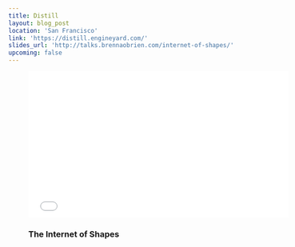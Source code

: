 ```yaml
---
title: Distill
layout: blog_post
location: 'San Francisco'
link: 'https://distill.engineyard.com/'
slides_url: 'http://talks.brennaobrien.com/internet-of-shapes/'
upcoming: false
---
```

<figure>
    <iframe src="//player.vimeo.com/video/105185884?byline=0&amp;portrait=0&amp;color=128b98" width="521" height="293" frameborder="0" webkitallowfullscreen mozallowfullscreen allowfullscreen> </iframe>
    <figcaption>
        <h3>The Internet of Shapes</h3>
    </figcaption>
</figure>